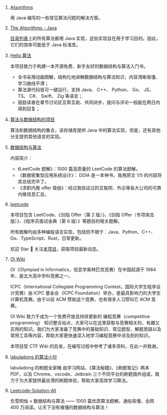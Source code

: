 1. [Algorithms](https://github.com/pedrovgs/Algorithms)

   用 Java 编写的一些常见算法问题的解决方案。
2. [The Algorithms - Java](https://github.com/TheAlgorithms/Java)

   [目录列表](https://github.com/TheAlgorithms/Java/blob/master/DIRECTORY.md)上的所有算法都用 Java 实现，这些实现旨在用于学习目的。因此，它们的效率可能低于 Java 标准库。
3. [Hello 算法](https://www.hello-algo.com/)

   本项目致力于构建一本开源免费、新手友好的数据结构与算法入门书。

   * 全书采用动画图解，结构化地讲解数据结构与算法知识，内容清晰易懂、学习曲线平滑；
   * 算法源代码皆可一键运行，支持 Java、 C++、 Python、 Go、 JS、 TS、 C#、 Swift、 Zig 等语言；
   * 鼓励读者在章节讨论区互帮互助、共同进步，提问与评论一般能在两日内得到回复；
4. [算法与数据结构的项目](https://github.com/williamfiset/Algorithms)

   算法和数据结构的集合，该存储库提供 Java 中的算法实现，但是，还有其他分支提供其他语言的实现。
5. [数据结构与算法](https://fuxuemingzhu.cn/)

   内容简介：

   * 《LeetCode 题解》：1000 篇高质量的 LeetCode 的算法题解。
   * 《数据密集型应用系统设计》： DDIA 是一本神书，我用原文 1/5 的内容将其总结完毕了。
   * 《求职内推 offer 瑜伽》：经过我验证过的互联网、外企等各大公司的可靠内推信息汇总。
6. [leetcode](https://doocs.github.io/leetcode/#/)

   本项目包含 LeetCode、《剑指 Offer（第 2 版）》、《剑指 Offer（专项突击版）》、《程序员面试金典（第 6 版）》等题目的相关题解。

   所有题解均由多种编程语言实现，包括但不限于：Java、Python、C++、Go、TypeScript、Rust，日常更新。

   欢迎 Star 🌟 关注[本项目](https://github.com/doocs/leetcode)，获取项目最新动态。
7. [OI Wiki](https://oi-wiki.org/)

   OI（Olympiad in Informatics，信息学奥林匹克竞赛）在中国起源于 1984 年，是五大高中学科竞赛之一。

   ICPC（International Collegiate Programming Contest，国际大学生程序设计竞赛）由 ICPC 基金会（ICPC Foundation）举办，是最具影响力的大学生计算机竞赛。由于以前 ACM 赞助这个竞赛，也有很多人习惯叫它 ACM 竞赛。

   OI Wiki 致力于成为一个免费开放且持续更新的 编程竞赛（competitive programming） 知识整合站点，大家可以在这里获取与竞赛相关的、有趣又实用的知识。我们为大家准备了竞赛中的基础知识、常见题型、解题思路以及常用工具等内容，帮助大家更快速深入地学习编程竞赛中涉及到的知识。

   本项目受 CTF Wiki 的启发，在编写过程中参考了诸多资料，在此一并致谢。
8. [labuladong 的算法小抄](https://labuladong.github.io/algo/)

   labuladong 的刷题全家桶 由学习网站、《算法秘籍》、《刷题笔记》两本 PDF，以及 Chrome、vscode、Jetbrain 三个不同平台的刷题插件组成，致力于为大家提供最丝滑的刷题体验，帮助大家高效学习算法。
9. [Leetcode-Solution-All](https://github.com/fuxuemingzhu/Leetcode-Solution-All)

   负雪明烛 × 数据结构与算法 —— 1000 篇优质算法题解，通俗易懂，全网 400 万阅读。让天下没有难懂的数据结构与算法！
